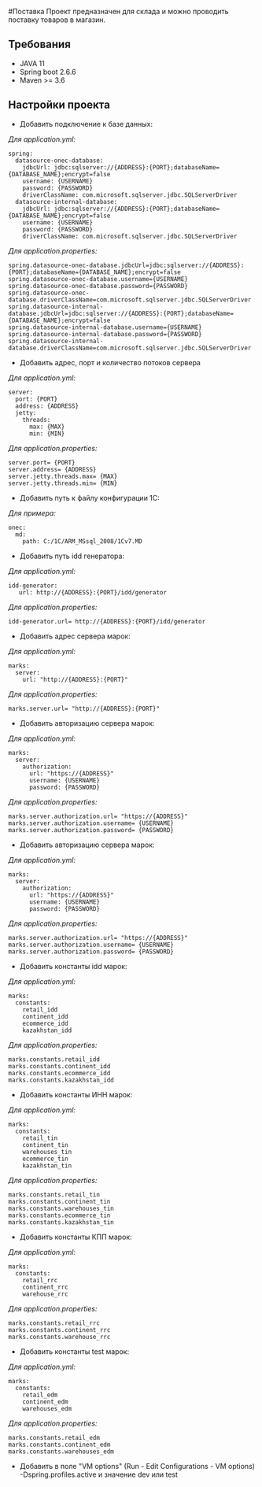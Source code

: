 #Поставка
Проект предназначен для склада и можно проводить поставку товаров в магазин.
## Требования
- JAVA 11
- Spring boot 2.6.6
- Maven >= 3.6
## Настройки проекта

- Добавить подключение к базе данных:

_Для application.yml:_
```
spring:
  datasource-onec-database:
    jdbcUrl: jdbc:sqlserver://{ADDRESS}:{PORT};databaseName={DATABASE_NAME};encrypt=false
    username: {USERNAME}
    password: {PASSWORD}
    driverClassName: com.microsoft.sqlserver.jdbc.SQLServerDriver
  datasource-internal-database:
    jdbcUrl: jdbc:sqlserver://{ADDRESS}:{PORT};databaseName={DATABASE_NAME};encrypt=false
    username: {USERNAME}
    password: {PASSWORD}
    driverClassName: com.microsoft.sqlserver.jdbc.SQLServerDriver
```

_Для application.properties:_
```
spring.datasource-onec-database.jdbcUrl=jdbc:sqlserver://{ADDRESS}:{PORT};databaseName={DATABASE_NAME};encrypt=false
spring.datasource-onec-database.username={USERNAME}
spring.datasource-onec-database.password={PASSWORD}
spring.datasource-onec-database.driverClassName=com.microsoft.sqlserver.jdbc.SQLServerDriver
spring.datasource-internal-database.jdbcUrl=jdbc:sqlserver://{ADDRESS}:{PORT};databaseName={DATABASE_NAME};encrypt=false
spring.datasource-internal-database.username={USERNAME}
spring.datasource-internal-database.password={PASSWORD}
spring.datasource-internal-database.driverClassName=com.microsoft.sqlserver.jdbc.SQLServerDriver
```

- Добавить адрес, порт и количество потоков сервера

_Для application.yml:_

```
server:
  port: {PORT}
  address: {ADDRESS}
  jetty:
    threads:
      max: {MAX}
      min: {MIN}
```

_Для application.properties:_

```
server.port= {PORT}
server.address= {ADDRESS}
server.jetty.threads.max= {MAX}
server.jetty.threads.min= {MIN}
```

- Добавить путь к файлу конфигурации 1С:

_Для примера:_
```
onec:
  md:
    path: C:/1С/ARM_MSsql_2008/1Cv7.MD
```
- Добавить путь idd генератора:

_Для application.yml:_

```
idd-generator:
   url: http://{ADDRESS}:{PORT}/idd/generator
```

_Для application.properties:_

```
idd-generator.url= http://{ADDRESS}:{PORT}/idd/generator
```

- Добавить адрес сервера марок:

_Для application.yml:_

```
marks:
  server:
    url: "http://{ADDRESS}:{PORT}"
```

_Для application.properties:_

```
marks.server.url= "http://{ADDRESS}:{PORT}"
```
- Добавить авторизацию сервера марок:

_Для application.yml:_

```
marks:
  server:
    authorization:
      url: "https://{ADDRESS}"
      username: {USERNAME}
      password: {PASSWORD}
```

_Для application.properties:_

```
marks.server.authorization.url= "https://{ADDRESS}"
marks.server.authorization.username= {USERNAME}
marks.server.authorization.password= {PASSWORD}
```

- Добавить авторизацию сервера марок:

_Для application.yml:_

```
marks:
  server:
    authorization:
      url: "https://{ADDRESS}"
      username: {USERNAME}
      password: {PASSWORD}
```

_Для application.properties:_

```
marks.server.authorization.url= "https://{ADDRESS}"
marks.server.authorization.username= {USERNAME}
marks.server.authorization.password= {PASSWORD}
```

- Добавить константы idd марок:

_Для application.yml:_

```
marks:
  constants:
    retail_idd
    continent_idd 
    ecommerce_idd
    kazakhstan_idd
```

_Для application.properties:_

```
marks.constants.retail_idd
marks.constants.continent_idd 
marks.constants.ecommerce_idd
marks.constants.kazakhstan_idd
```
- Добавить константы ИНН марок:

_Для application.yml:_

```
marks:
  constants:
    retail_tin
    continent_tin
    warehouses_tin
    ecommerce_tin
    kazakhstan_tin
```

_Для application.properties:_

```
marks.constants.retail_tin
marks.constants.continent_tin 
marks.constants.warehouses_tin
marks.constants.ecommerce_tin
marks.constants.kazakhstan_tin
```

- Добавить константы КПП марок:

_Для application.yml:_

```
marks:
  constants:
    retail_rrc
    continent_rrc
    warehouse_rrc
```

_Для application.properties:_

```
marks.constants.retail_rrc
marks.constants.continent_rrc 
marks.constants.warehouse_rrc
```

- Добавить константы test марок:

_Для application.yml:_

```
marks:
  constants:
    retail_edm
    continent_edm
    warehouses_edm
```

_Для application.properties:_

```
marks.constants.retail_edm
marks.constants.continent_edm 
marks.constants.warehouses_edm
``` 
- Добавить в поле "VM options" (Run - Edit Configurations - VM options) -Dspring.profiles.active  и значение dev или test 
